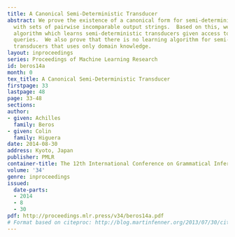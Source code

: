 ```yaml
---
title: A Canonical Semi-Deterministic Transducer
abstract: We prove the existence of a canonical form for semi-deterministic transducers
  with sets of pairwise incomparable output strings.  Based on this, we develop an
  algorithm which learns semi-deterministic transducers given access to translation
  queries.  We also prove that there is no learning algorithm for semi-deterministic
  transducers that uses only domain knowledge.
layout: inproceedings
series: Proceedings of Machine Learning Research
id: beros14a
month: 0
tex_title: A Canonical Semi-Deterministic Transducer
firstpage: 33
lastpage: 48
page: 33-48
sections: 
author:
- given: Achilles
  family: Beros
- given: Colin
  family: Higuera
date: 2014-08-30
address: Kyoto, Japan
publisher: PMLR
container-title: The 12th International Conference on Grammatical Inference
volume: '34'
genre: inproceedings
issued:
  date-parts:
  - 2014
  - 8
  - 30
pdf: http://proceedings.mlr.press/v34/beros14a.pdf
# Format based on citeproc: http://blog.martinfenner.org/2013/07/30/citeproc-yaml-for-bibliographies/
---
```

